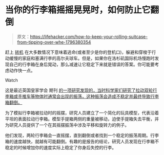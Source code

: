 # 当你的行李箱摇摇晃晃时，如何防止它翻倒

> 原文：<https://lifehacker.com/how-to-keep-your-rolling-suitcase-from-tipping-over-whe-1796380354>

赶上 [转机](http://jalopnik.com/why-one-man-is-attempting-to-fly-nine-airports-in-one-d-1785028390) 在大多数情况下意味着逃命(或者至少是你的登机口)，躲避和穿梭于行动缓慢的家庭和塞满行李的高尔夫球车。但是，如果你在洛杉矶国际机场慢跑时发现自己的行李箱在身后晃动，那么减速让它稳定下来就是错误的答案。你可能要考虑动作快一点。

Watch

这是最近英国皇家学会 期刊 [的一项研究发现的，当时科学家们研究了拉动双轮行李箱或手推车等物体时通常会出现的振荡，这种振荡会造成不稳定并最终导致行李箱翻倒。](http://rspa.royalsocietypublishing.org/content/473/2202/20170076#sec-1)

为了模拟行李箱被拉动时的摇摆，研究人员建立了一个简化的玩具模型，代表沿着平坦的表面拉动行李箱。模型手提箱两侧的重量被移动，迫使手提箱失去平衡，并为研究人员提供了一个在其摇摆振荡中涉及平移和旋转力的例子。

他们发现，两轮行李箱会一直摇摆，直到翻倒或者找到一个稳定的振荡周期。行李箱的速度越快，就越有可能翻倒。有趣的是报告的结论，研究人员发现在行李箱不稳定的时候增加你的速度实际上稳定了你身后失控的行李。